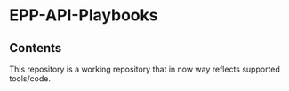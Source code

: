 # EPP-API-Playbooks
## Contents
This repository is a working repository that in now way reflects supported tools/code.